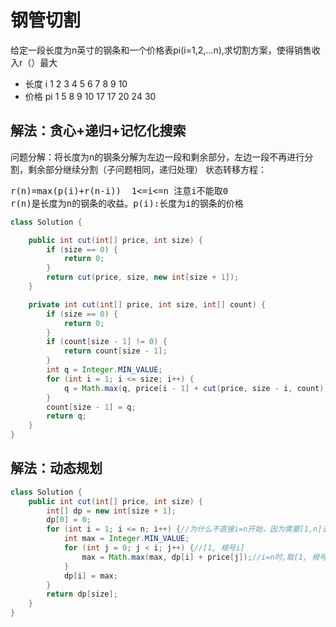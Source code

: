 # 钢管切割
给定一段长度为n英寸的钢条和一个价格表pi(i=1,2,...n),求切割方案，使得销售收入r（）最大
- 长度 i  1 2 3 4 5  6  7  8  9  10
- 价格 pi 1 5 8 9 10 17 17 20 24 30

## 解法：贪心+递归+记忆化搜索
问题分解：将长度为n的钢条分解为左边一段和剩余部分，左边一段不再进行分割，剩余部分继续分割（子问题相同，递归处理）
状态转移方程：
<pre>
r(n)=max(p(i)+r(n-i))  1<=i<=n 注意i不能取0
r(n)是长度为n的钢条的收益。p(i):长度为i的钢条的价格
</pre>
````java
class Solution {

    public int cut(int[] price, int size) {
        if (size == 0) {
            return 0;
        }
        return cut(price, size, new int[size + 1]);
    }

    private int cut(int[] price, int size, int[] count) {
        if (size == 0) {
            return 0;
        }
        if (count[size - 1] != 0) {
            return count[size - 1];
        }
        int q = Integer.MIN_VALUE;
        for (int i = 1; i <= size; i++) {
            q = Math.max(q, price[i - 1] + cut(price, size - i, count));//递归拿到所有的可能，通过max比较最大的价值
        }
        count[size - 1] = q;
        return q;
    }
}

````

## 解法：动态规划

````java
class Solution {
    public int cut(int[] price, int size) {
        int[] dp = new int[size + 1];
        dp[0] = 0;
        for (int i = 1; i <= n; i++) {//为什么不直接i=n开始，因为需要[1,n]去填充前面f(i)的值
            int max = Integer.MIN_VALUE;
            for (int j = 0; j < i; j++) {//[1, 根号i]
                max = Math.max(max, dp[i] + price[j]);//i=n时,取[1, 根号n]之间最小的数+1
            }
            dp[i] = max;
        }
        return dp[size];
    }
}
````